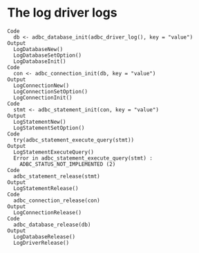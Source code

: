 # The log driver logs

    Code
      db <- adbc_database_init(adbc_driver_log(), key = "value")
    Output
      LogDatabaseNew()
      LogDatabaseSetOption()
      LogDatabaseInit()
    Code
      con <- adbc_connection_init(db, key = "value")
    Output
      LogConnectionNew()
      LogConnectionSetOption()
      LogConnectionInit()
    Code
      stmt <- adbc_statement_init(con, key = "value")
    Output
      LogStatementNew()
      LogStatementSetOption()
    Code
      try(adbc_statement_execute_query(stmt))
    Output
      LogStatementExecuteQuery()
      Error in adbc_statement_execute_query(stmt) : 
        ADBC_STATUS_NOT_IMPLEMENTED (2)
    Code
      adbc_statement_release(stmt)
    Output
      LogStatementRelease()
    Code
      adbc_connection_release(con)
    Output
      LogConnectionRelease()
    Code
      adbc_database_release(db)
    Output
      LogDatabaseRelease()
      LogDriverRelease()

